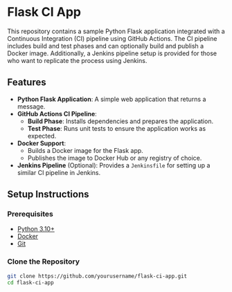 # Flask CI App

This repository contains a sample Python Flask application integrated with a Continuous Integration (CI) pipeline using GitHub Actions. The CI pipeline includes build and test phases and can optionally build and publish a Docker image. Additionally, a Jenkins pipeline setup is provided for those who want to replicate the process using Jenkins.

## Features

- **Python Flask Application**: A simple web application that returns a message.
- **GitHub Actions CI Pipeline**:
  - **Build Phase**: Installs dependencies and prepares the application.
  - **Test Phase**: Runs unit tests to ensure the application works as expected.
- **Docker Support**:
  - Builds a Docker image for the Flask app.
  - Publishes the image to Docker Hub or any registry of choice.
- **Jenkins Pipeline** (Optional): Provides a `Jenkinsfile` for setting up a similar CI pipeline in Jenkins.

## Setup Instructions

### Prerequisites

- [Python 3.10+](https://www.python.org/)
- [Docker](https://www.docker.com/)
- [Git](https://git-scm.com/)

### Clone the Repository

```bash
git clone https://github.com/yourusername/flask-ci-app.git
cd flask-ci-app
